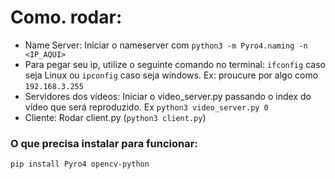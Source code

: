 
# Como. rodar:

* Name Server: Iniciar o nameserver com ``` python3 -m Pyro4.naming -n <IP_AQUI> ```
* Para pegar seu ip, utilize o seguinte comando no terminal: ``` ifconfig ``` caso seja Linux ou ``` ipconfig ``` caso seja windows.
  Ex: proucure por algo como ```192.168.3.255```
* Servidores dos vídeos: Iniciar o video_server.py passando o index do vídeo que será reproduzido. Ex ``` python3 video_server.py 0 ```
* Cliente: Rodar client.py (```python3 client.py```)

### O que precisa instalar para funcionar:
    pip install Pyro4 opencv-python 


